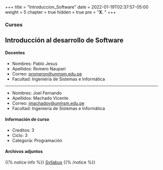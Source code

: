 +++
title = "Introduccion_Software"
date = 2022-01-19T02:37:57-05:00
weight = 5
chapter = true
hidden = true
pre = "<b>X. </b>"
+++

### Cursos

## Introducción al desarrollo de Software

#### Docentes
+ Nombres: Pablo Jesus
+ Apellidos: Romero Naupari
+ Correo: promeron@unmsm.edu.pe
+ Facultad: Ingeniería de Sistemas e Informática
---
+ Nombres: Joel Fernando
+ Apellidos: Machado Vicente
+ Correo: jmachadov@unmsm.edu.pe
+ Facultad: Ingeniería de Sistemas e Informática
#### Información de curso
+ Creditos: 3
+ Ciclo: 3
+ Categoría: Programación
#### Archivos adjuntos
{{% notice info %}}
[Syllabus](https://drive.google.com/uc?export=download&id=1Nq-raU86gdZOGDuaZ5CpOF3dMlDR1T5Q)
{{% /notice %}}